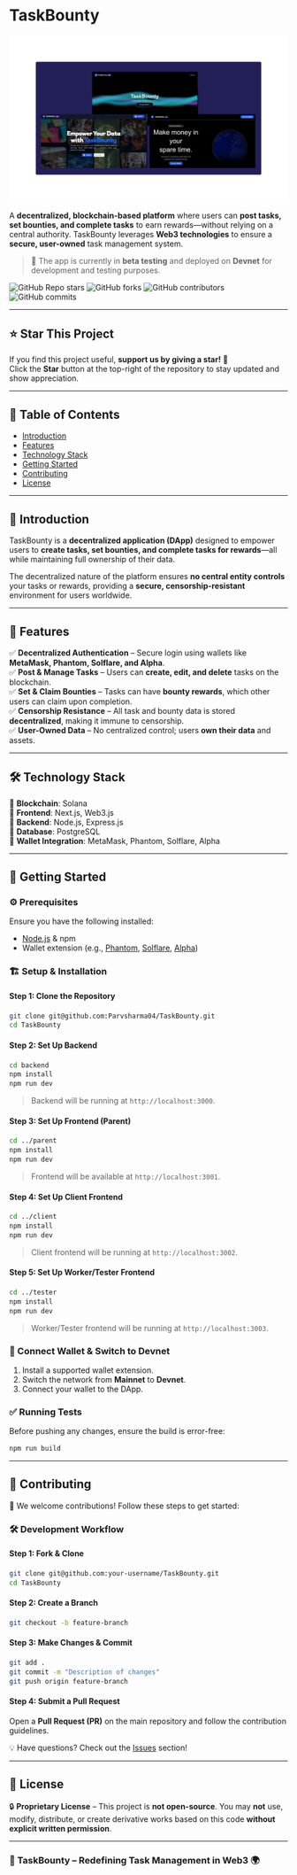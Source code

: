 # TaskBounty

![TaskBounty Mockup](/TaskBountyMockup.png)

A **decentralized, blockchain-based platform** where users can **post tasks, set bounties, and complete tasks** to earn rewards—without relying on a central authority. TaskBounty leverages **Web3 technologies** to ensure a **secure, user-owned** task management system. 

> 🚀 The app is currently in **beta testing** and deployed on **Devnet** for development and testing purposes.

![GitHub Repo stars](https://img.shields.io/github/stars/Parvsharma04/TaskBounty?style=for-the-badge)
![GitHub forks](https://img.shields.io/github/forks/Parvsharma04/TaskBounty?style=for-the-badge)
![GitHub contributors](https://img.shields.io/github/contributors/Parvsharma04/TaskBounty?style=for-the-badge)
![GitHub commits](https://img.shields.io/github/commit-activity/t/Parvsharma04/TaskBounty?style=for-the-badge)

---

## ⭐ Star This Project

If you find this project useful, **support us by giving a star!** 🌟  
Click the **Star** button at the top-right of the repository to stay updated and show appreciation.

---

## 📌 Table of Contents

- [Introduction](#introduction)
- [Features](#features)
- [Technology Stack](#technology-stack)
- [Getting Started](#getting-started)
- [Contributing](#contributing)
- [License](#license)

---

## 🎯 Introduction

TaskBounty is a **decentralized application (DApp)** designed to empower users to **create tasks, set bounties, and complete tasks for rewards**—all while maintaining full ownership of their data. 

The decentralized nature of the platform ensures **no central entity controls** your tasks or rewards, providing a **secure, censorship-resistant** environment for users worldwide.

---

## 🌟 Features

✅ **Decentralized Authentication** – Secure login using wallets like **MetaMask, Phantom, Solflare, and Alpha**.  
✅ **Post & Manage Tasks** – Users can **create, edit, and delete** tasks on the blockchain.  
✅ **Set & Claim Bounties** – Tasks can have **bounty rewards**, which other users can claim upon completion.  
✅ **Censorship Resistance** – All task and bounty data is stored **decentralized**, making it immune to censorship.  
✅ **User-Owned Data** – No centralized control; users **own their data** and assets.

---

## 🛠 Technology Stack

🔹 **Blockchain**: Solana  
🔹 **Frontend**: Next.js, Web3.js  
🔹 **Backend**: Node.js, Express.js  
🔹 **Database**: PostgreSQL  
🔹 **Wallet Integration**: MetaMask, Phantom, Solflare, Alpha  

---

## 🚀 Getting Started

### ⚙️ Prerequisites

Ensure you have the following installed:
- [Node.js](https://nodejs.org/) & npm
- Wallet extension (e.g., [Phantom](https://phantom.app/), [Solflare](https://solflare.com/), [Alpha](https://alpha.solana.com/))

### 🏗 Setup & Installation

#### Step 1: Clone the Repository

```bash
git clone git@github.com:Parvsharma04/TaskBounty.git
cd TaskBounty
```

#### Step 2: Set Up Backend

```bash
cd backend
npm install
npm run dev
```

> Backend will be running at `http://localhost:3000`.

#### Step 3: Set Up Frontend (Parent)

```bash
cd ../parent
npm install
npm run dev
```

> Frontend will be available at `http://localhost:3001`.

#### Step 4: Set Up Client Frontend

```bash
cd ../client
npm install
npm run dev
```

> Client frontend will be running at `http://localhost:3002`.

#### Step 5: Set Up Worker/Tester Frontend

```bash
cd ../tester
npm install
npm run dev
```

> Worker/Tester frontend will be running at `http://localhost:3003`.

### 🔗 Connect Wallet & Switch to Devnet

1. Install a supported wallet extension.
2. Switch the network from **Mainnet** to **Devnet**.
3. Connect your wallet to the DApp.

### ✅ Running Tests

Before pushing any changes, ensure the build is error-free:

```bash
npm run build
```

---

## 🤝 Contributing

🚀 We welcome contributions! Follow these steps to get started:

### 🛠 Development Workflow

#### Step 1: Fork & Clone

```bash
git clone git@github.com:your-username/TaskBounty.git
cd TaskBounty
```

#### Step 2: Create a Branch

```bash
git checkout -b feature-branch
```

#### Step 3: Make Changes & Commit

```bash
git add .
git commit -m "Description of changes"
git push origin feature-branch
```

#### Step 4: Submit a Pull Request

Open a **Pull Request (PR)** on the main repository and follow the contribution guidelines.

💡 Have questions? Check out the [Issues](https://github.com/Parvsharma04/TaskBounty/issues) section!

---

## 📜 License

🔒 **Proprietary License** – This project is **not open-source**. You may **not** use, modify, distribute, or create derivative works based on this code **without explicit written permission**.

---

### 🚀 TaskBounty – Redefining Task Management in Web3 🌍

